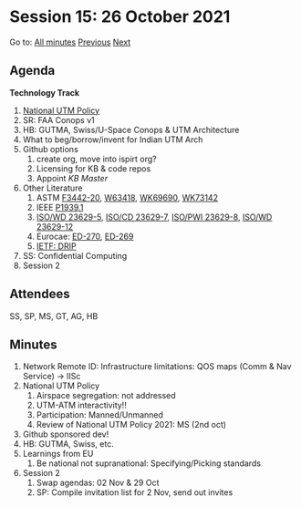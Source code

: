 # Session 15: 26 October 2021

Go to: [All minutes](../index.md) [Previous](./mom-2210.md) [Next](mom-2910.md)

## Agenda

**Technology Track**

1. [National UTM Policy](https://www.civilaviation.gov.in/sites/default/files/National-UTM-Policy-Framework-2021_24_Oct_2021.pdf)
2. SR: FAA Conops v1
3. HB: GUTMA, Swiss/U-Space Conops & UTM Architecture
4. What to beg/borrow/invent for Indian UTM Arch
5. Github options
    1. create org, move into ispirt org?
    2. Licensing for KB & code repos
    3. Appoint *KB Master*
6. Other Literature
    1. ASTM [F3442-20](https://www.astm.org/Standards/F3442.htm), [W63418](https://www.astm.org/DATABASE.CART/WORKITEMS/WK63418.htm), [WK69690](https://www.astm.org/DATABASE.CART/WORKITEMS/WK69690.htm), [WK73142](https://www.astm.org/DATABASE.CART/WORKITEMS/WK73142.htm)
    2. IEEE [P1939.1](https://sagroups.ieee.org/1939-1/)
    3. [ISO/WD 23629-5](https://www.iso.org/standard/78961.html), [ISO/CD 23629-7](https://www.iso.org/standard/76973.html), [ISO/PWI 23629-8](https://www.iso.org/standard/80126.html), [ISO/WD 23629-12](https://www.iso.org/standard/78962.html)
    4. Eurocae: [ED-270](https://www.eurocae.net/news/posts/2020/june/ed-270-minimum-operational-performance-specification-for-uas-geo-caging/), [ED-269](https://eurocae.net/news/posts/2020/june/ed-269-minimum-operational-performance-standard-for-uas-geo-fencing/)
    5. [IETF: DRIP](https://datatracker.ietf.org/wg/drip/about/)
7. SS: Confidential Computing
8. Session 2

## Attendees

SS, SP, MS, GT, AG, HB

## Minutes

1. Network Remote ID: Infrastructure limitations: QOS maps (Comm & Nav Service) -> IISc
2. National UTM Policy
    1. Airspace segregation: not addressed
    2. UTM-ATM interactivity!!
    3. Participation: Manned/Unmanned
    4. Review of National UTM Policy 2021: MS (2nd oct)
3. Github sponsored dev!
4. HB: GUTMA, Swiss, etc.
5. Learnings from EU
    1. Be national not supranational: Specifying/Picking standards
6. Session 2
    1. Swap agendas: 02 Nov & 29 Oct
    2. SP: Compile invitation list for 2 Nov, send out invites
